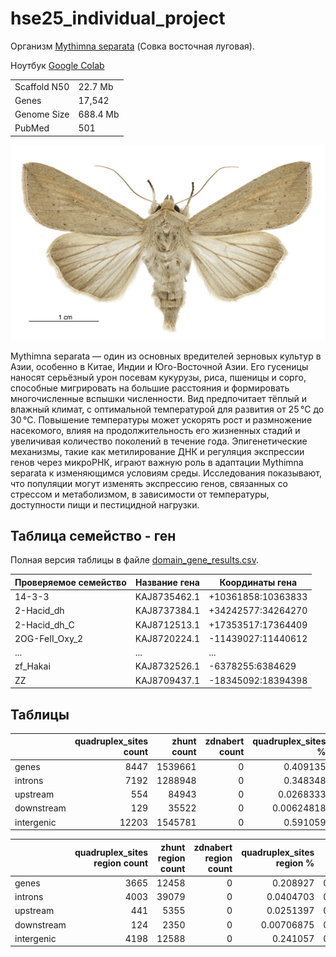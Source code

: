# hse25_individual_project

Организм [Mythimna separata](https://www.ncbi.nlm.nih.gov/datasets/genome/GCA_029852925.1/) (Совка восточная луговая).

Ноутбук [Google Colab](https://colab.research.google.com/drive/1lEnLxr2ioF5TZ-3OqZ_rvDP3sCX6eF8C?usp=sharing)

|||
|-|-|
|Scaffold N50|22.7 Mb|
|Genes|17,542|
|Genome Size|688.4 Mb|
|PubMed|501|

![](img/1.png)

Mythimna separata — один из основных вредителей зерновых культур в Азии, особенно в Китае, Индии и Юго-Восточной Азии. Его гусеницы наносят серьёзный урон посевам кукурузы, риса, пшеницы и сорго, способные мигрировать на большие расстояния и формировать многочисленные вспышки численности.
Вид предпочитает тёплый и влажный климат, с оптимальной температурой для развития от 25 °C до 30 °C. Повышение температуры может ускорять рост и размножение насекомого, влияя на продолжительность его жизненных стадий и увеличивая количество поколений в течение года.
Эпигенетические механизмы, такие как метилирование ДНК и регуляция экспрессии генов через микроРНК, играют важную роль в адаптации Mythimna separata к изменяющимся условиям среды. Исследования показывают, что популяции могут изменять экспрессию генов, связанных со стрессом и метаболизмом, в зависимости от температуры, доступности пищи и пестицидной нагрузки.

## Таблица семейство - ген

Полная версия таблицы в файле [domain_gene_results.csv](https://github.com/fallnlove/hse25_individual_project/blob/maindata/domain_gene_results.csv).

|Проверяемое семейство|Название гена|Координаты гена|
|-|-|-|
|14-3-3|KAJ8735462.1|+10361858:10363833|
|2-Hacid_dh|KAJ8737384.1|+34242577:34264270|
|2-Hacid_dh_C|KAJ8712513.1|+17353517:17364409|
|2OG-FeII_Oxy_2|KAJ8720224.1|-11439027:11440612|
|...|...|...|
|zf_Hakai|KAJ8732526.1|-6378255:6384629|
|ZZ|KAJ8709437.1|-18345092:18394398|

## Таблицы

|            |   quadruplex_sites count |   zhunt count |   zdnabert count |   quadruplex_sites % |   zhunt % |   zdnabert % |
|:-----------|-------------------------:|--------------:|-----------------:|---------------------:|----------:|-------------:|
| genes      |                     8447 |       1539661 |                0 |           0.409135   | 0.49983   |            0 |
| introns    |                     7192 |       1288948 |                0 |           0.348348   | 0.418439  |            0 |
| upstream   |                      554 |         84943 |                0 |           0.0268333  | 0.0275756 |            0 |
| downstream |                      129 |         35522 |                0 |           0.00624818 | 0.0115317 |            0 |
| intergenic |                    12203 |       1545781 |                0 |           0.591059   | 0.501816  |            0 |

|            |   quadruplex_sites region count |   zhunt region count |   zdnabert region count |   quadruplex_sites region % |   zhunt region % |   zdnabert region % |
|:-----------|--------------------------------:|---------------------:|------------------------:|----------------------------:|-----------------:|--------------------:|
| genes      |                            3665 |                12458 |                       0 |                  0.208927   |         0.710181 |                   0 |
| introns    |                            4003 |                39079 |                       0 |                  0.0404703  |         0.395089 |                   0 |
| upstream   |                             441 |                 5355 |                       0 |                  0.0251397  |         0.305267 |                   0 |
| downstream |                             124 |                 2350 |                       0 |                  0.00706875 |         0.133964 |                   0 |
| intergenic |                            4198 |                12588 |                       0 |                  0.241057   |         0.722825 |                   0 |
